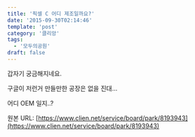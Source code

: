 ```yaml
---
title: '픽셀 C 어디 제조일까요?'
date: '2015-09-30T02:14:46'
template: 'post'
category: '클리앙'
tags: 
  - '모두의공원'
draft: false
---
```


갑자기 궁금해지네요. 

구글이 저런거 만들만한 공장은 없을 진대...

어디 OEM 일지..?

원본 URL: [https://www.clien.net/service/board/park/8193943](https://www.clien.net/service/board/park/8193943)